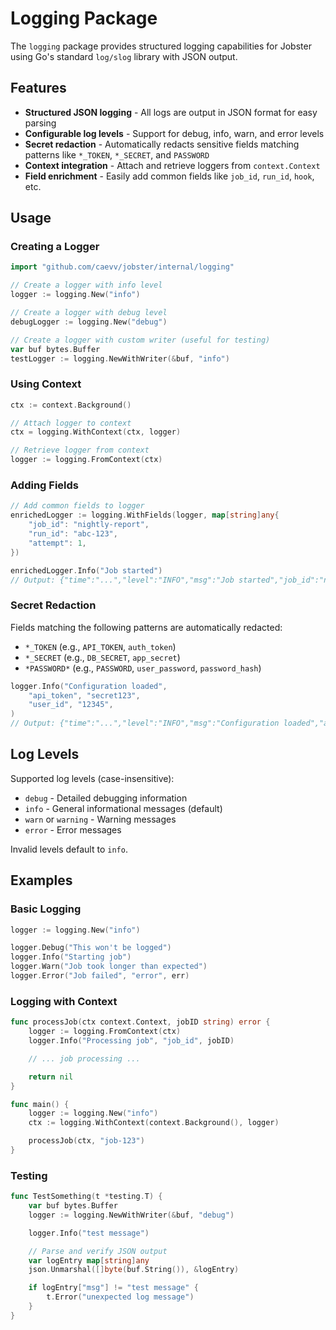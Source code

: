 # Logging Package

The `logging` package provides structured logging capabilities for Jobster using Go's standard `log/slog` library with JSON output.

## Features

- **Structured JSON logging** - All logs are output in JSON format for easy parsing
- **Configurable log levels** - Support for debug, info, warn, and error levels
- **Secret redaction** - Automatically redacts sensitive fields matching patterns like `*_TOKEN`, `*_SECRET`, and `PASSWORD`
- **Context integration** - Attach and retrieve loggers from `context.Context`
- **Field enrichment** - Easily add common fields like `job_id`, `run_id`, `hook`, etc.

## Usage

### Creating a Logger

```go
import "github.com/caevv/jobster/internal/logging"

// Create a logger with info level
logger := logging.New("info")

// Create a logger with debug level
debugLogger := logging.New("debug")

// Create a logger with custom writer (useful for testing)
var buf bytes.Buffer
testLogger := logging.NewWithWriter(&buf, "info")
```

### Using Context

```go
ctx := context.Background()

// Attach logger to context
ctx = logging.WithContext(ctx, logger)

// Retrieve logger from context
logger := logging.FromContext(ctx)
```

### Adding Fields

```go
// Add common fields to logger
enrichedLogger := logging.WithFields(logger, map[string]any{
    "job_id": "nightly-report",
    "run_id": "abc-123",
    "attempt": 1,
})

enrichedLogger.Info("Job started")
// Output: {"time":"...","level":"INFO","msg":"Job started","job_id":"nightly-report","run_id":"abc-123","attempt":1}
```

### Secret Redaction

Fields matching the following patterns are automatically redacted:
- `*_TOKEN` (e.g., `API_TOKEN`, `auth_token`)
- `*_SECRET` (e.g., `DB_SECRET`, `app_secret`)
- `*PASSWORD*` (e.g., `PASSWORD`, `user_password`, `password_hash`)

```go
logger.Info("Configuration loaded",
    "api_token", "secret123",
    "user_id", "12345",
)
// Output: {"time":"...","level":"INFO","msg":"Configuration loaded","api_token":"***REDACTED***","user_id":"12345"}
```

## Log Levels

Supported log levels (case-insensitive):
- `debug` - Detailed debugging information
- `info` - General informational messages (default)
- `warn` or `warning` - Warning messages
- `error` - Error messages

Invalid levels default to `info`.

## Examples

### Basic Logging

```go
logger := logging.New("info")

logger.Debug("This won't be logged")
logger.Info("Starting job")
logger.Warn("Job took longer than expected")
logger.Error("Job failed", "error", err)
```

### Logging with Context

```go
func processJob(ctx context.Context, jobID string) error {
    logger := logging.FromContext(ctx)
    logger.Info("Processing job", "job_id", jobID)

    // ... job processing ...

    return nil
}

func main() {
    logger := logging.New("info")
    ctx := logging.WithContext(context.Background(), logger)

    processJob(ctx, "job-123")
}
```

### Testing

```go
func TestSomething(t *testing.T) {
    var buf bytes.Buffer
    logger := logging.NewWithWriter(&buf, "debug")

    logger.Info("test message")

    // Parse and verify JSON output
    var logEntry map[string]any
    json.Unmarshal([]byte(buf.String()), &logEntry)

    if logEntry["msg"] != "test message" {
        t.Error("unexpected log message")
    }
}
```
